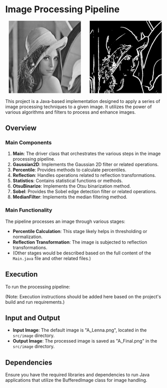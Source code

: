 Image Processing Pipeline
=========================
<p align="center">
  <img src="src/image/A_Lenna.png" alt="A Lenna Image" width="45%" style="margin-right: 25px;" />
  <img src="src/image/A_Final.png" alt="A Final Image" width="45%" />
</p>


This project is a Java-based implementation designed to apply a series of image processing techniques to a given image. It utilizes the power of various algorithms and filters to process and enhance images.

## Overview

### Main Components

1. **Main**: The driver class that orchestrates the various steps in the image processing pipeline.
2. **Gaussian2D**: Implements the Gaussian 2D filter or related operations.
3. **Percentile**: Provides methods to calculate percentiles.
4. **Reflection**: Handles operations related to reflection transformations.
5. **Statistics**: Contains statistical functions or methods.
6. **OtsuBinarize**: Implements the Otsu binarization method.
7. **Sobel**: Provides the Sobel edge detection filter or related operations.
8. **MedianFilter**: Implements the median filtering method.

### Main Functionality

The pipeline processes an image through various stages:
- **Percentile Calculation**: This stage likely helps in thresholding or normalization.
- **Reflection Transformation**: The image is subjected to reflection transformations.
- (Other stages would be described based on the full content of the `Main.java` file and other related files.)

## Execution

To run the processing pipeline:

(Note: Execution instructions should be added here based on the project's build and run requirements.)

## Input and Output

- **Input Image**: The default image is "A_Lenna.png", located in the `src/image` directory.
- **Output Image**: The processed image is saved as "A_Final.png" in the `src/image` directory.

## Dependencies

Ensure you have the required libraries and dependencies to run Java applications that utilize the BufferedImage class for image handling.


